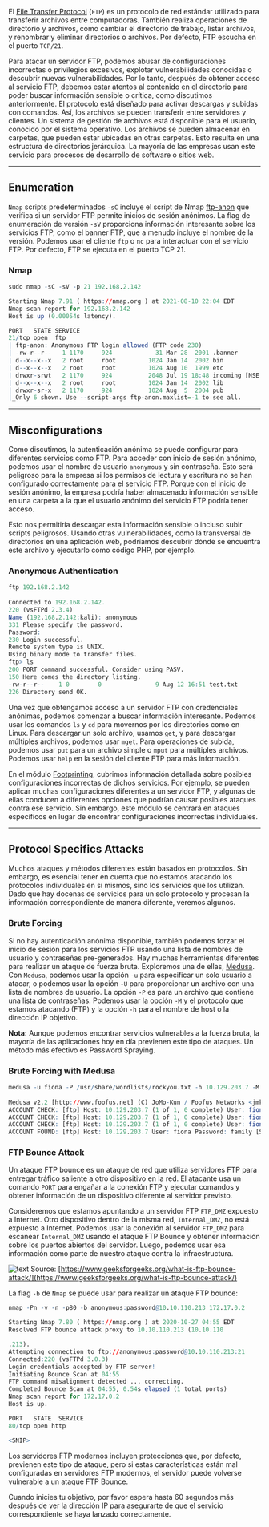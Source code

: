 El [File Transfer Protocol](https://en.wikipedia.org/wiki/File_Transfer_Protocol) (`FTP`) es un protocolo de red estándar utilizado para transferir archivos entre computadoras. También realiza operaciones de directorio y archivos, como cambiar el directorio de trabajo, listar archivos, y renombrar y eliminar directorios o archivos. Por defecto, FTP escucha en el puerto `TCP/21`.

Para atacar un servidor FTP, podemos abusar de configuraciones incorrectas o privilegios excesivos, explotar vulnerabilidades conocidas o descubrir nuevas vulnerabilidades. Por lo tanto, después de obtener acceso al servicio FTP, debemos estar atentos al contenido en el directorio para poder buscar información sensible o crítica, como discutimos anteriormente. El protocolo está diseñado para activar descargas y subidas con comandos. Así, los archivos se pueden transferir entre servidores y clientes. Un sistema de gestión de archivos está disponible para el usuario, conocido por el sistema operativo. Los archivos se pueden almacenar en carpetas, que pueden estar ubicadas en otras carpetas. Esto resulta en una estructura de directorios jerárquica. La mayoría de las empresas usan este servicio para procesos de desarrollo de software o sitios web.

---

## Enumeration

`Nmap` scripts predeterminados `-sC` incluye el script de Nmap [ftp-anon](https://nmap.org/nsedoc/scripts/ftp-anon.html) que verifica si un servidor FTP permite inicios de sesión anónimos. La flag de enumeración de versión `-sV` proporciona información interesante sobre los servicios FTP, como el banner FTP, que a menudo incluye el nombre de la versión. Podemos usar el cliente `ftp` o `nc` para interactuar con el servicio FTP. Por defecto, FTP se ejecuta en el puerto TCP 21.

### Nmap

```r
sudo nmap -sC -sV -p 21 192.168.2.142 

Starting Nmap 7.91 ( https://nmap.org ) at 2021-08-10 22:04 EDT
Nmap scan report for 192.168.2.142
Host is up (0.00054s latency).

PORT   STATE SERVICE
21/tcp open  ftp
| ftp-anon: Anonymous FTP login allowed (FTP code 230)
| -rw-r--r--   1 1170     924            31 Mar 28  2001 .banner
| d--x--x--x   2 root     root         1024 Jan 14  2002 bin
| d--x--x--x   2 root     root         1024 Aug 10  1999 etc
| drwxr-srwt   2 1170     924          2048 Jul 19 18:48 incoming [NSE: writeable]
| d--x--x--x   2 root     root         1024 Jan 14  2002 lib
| drwxr-sr-x   2 1170     924          1024 Aug  5  2004 pub
|_Only 6 shown. Use --script-args ftp-anon.maxlist=-1 to see all.
```

---

## Misconfigurations

Como discutimos, la autenticación anónima se puede configurar para diferentes servicios como FTP. Para acceder con inicio de sesión anónimo, podemos usar el nombre de usuario `anonymous` y sin contraseña. Esto será peligroso para la empresa si los permisos de lectura y escritura no se han configurado correctamente para el servicio FTP. Porque con el inicio de sesión anónimo, la empresa podría haber almacenado información sensible en una carpeta a la que el usuario anónimo del servicio FTP podría tener acceso.

Esto nos permitiría descargar esta información sensible o incluso subir scripts peligrosos. Usando otras vulnerabilidades, como la transversal de directorios en una aplicación web, podríamos descubrir dónde se encuentra este archivo y ejecutarlo como código PHP, por ejemplo.

### Anonymous Authentication

```r
ftp 192.168.2.142    
                     
Connected to 192.168.2.142.
220 (vsFTPd 2.3.4)
Name (192.168.2.142:kali): anonymous
331 Please specify the password.
Password:
230 Login successful.
Remote system type is UNIX.
Using binary mode to transfer files.
ftp> ls
200 PORT command successful. Consider using PASV.
150 Here comes the directory listing.
-rw-r--r--    1 0        0               9 Aug 12 16:51 test.txt
226 Directory send OK.
```

Una vez que obtengamos acceso a un servidor FTP con credenciales anónimas, podemos comenzar a buscar información interesante. Podemos usar los comandos `ls` y `cd` para movernos por los directorios como en Linux. Para descargar un solo archivo, usamos `get`, y para descargar múltiples archivos, podemos usar `mget`. Para operaciones de subida, podemos usar `put` para un archivo simple o `mput` para múltiples archivos. Podemos usar `help` en la sesión del cliente FTP para más información.

En el módulo [Footprinting](https://academy.hackthebox.com/course/preview/footprinting), cubrimos información detallada sobre posibles configuraciones incorrectas de dichos servicios. Por ejemplo, se pueden aplicar muchas configuraciones diferentes a un servidor FTP, y algunas de ellas conducen a diferentes opciones que podrían causar posibles ataques contra ese servicio. Sin embargo, este módulo se centrará en ataques específicos en lugar de encontrar configuraciones incorrectas individuales.

---

## Protocol Specifics Attacks

Muchos ataques y métodos diferentes están basados en protocolos. Sin embargo, es esencial tener en cuenta que no estamos atacando los protocolos individuales en sí mismos, sino los servicios que los utilizan. Dado que hay docenas de servicios para un solo protocolo y procesan la información correspondiente de manera diferente, veremos algunos.

### Brute Forcing

Si no hay autenticación anónima disponible, también podemos forzar el inicio de sesión para los servicios FTP usando una lista de nombres de usuario y contraseñas pre-generados. Hay muchas herramientas diferentes para realizar un ataque de fuerza bruta. Exploremos una de ellas, [Medusa](https://github.com/jmk-foofus/medusa). Con `Medusa`, podemos usar la opción `-u` para especificar un solo usuario a atacar, o podemos usar la opción `-U` para proporcionar un archivo con una lista de nombres de usuario. La opción `-P` es para un archivo que contiene una lista de contraseñas. Podemos usar la opción `-M` y el protocolo que estamos atacando (FTP) y la opción `-h` para el nombre de host o la dirección IP objetivo.

**Nota:** Aunque podemos encontrar servicios vulnerables a la fuerza bruta, la mayoría de las aplicaciones hoy en día previenen este tipo de ataques. Un método más efectivo es Password Spraying.

### Brute Forcing with Medusa

```r
medusa -u fiona -P /usr/share/wordlists/rockyou.txt -h 10.129.203.7 -M ftp 
                                                             
Medusa v2.2 [http://www.foofus.net] (C) JoMo-Kun / Foofus Networks <jmk@foofus.net>                                                      
ACCOUNT CHECK: [ftp] Host: 10.129.203.7 (1 of 1, 0 complete) User: fiona (1 of 1, 0 complete) Password: 123456 (1 of 14344392 complete)
ACCOUNT CHECK: [ftp] Host: 10.129.203.7 (1 of 1, 0 complete) User: fiona (1 of 1, 0 complete) Password: 12345 (2 of 14344392 complete)
ACCOUNT CHECK: [ftp] Host: 10.129.203.7 (1 of 1, 0 complete) User: fiona (1 of 1, 0 complete) Password: 123456789 (3 of 14344392 complete)
ACCOUNT FOUND: [ftp] Host: 10.129.203.7 User: fiona Password: family [SUCCESS]
```

### FTP Bounce Attack

Un ataque FTP bounce es un ataque de red que utiliza servidores FTP para entregar tráfico saliente a otro dispositivo en la red. El atacante usa un comando `PORT` para engañar a la conexión FTP y ejecutar comandos y obtener información de un dispositivo diferente al servidor previsto.

Consideremos que estamos apuntando a un servidor FTP `FTP_DMZ` expuesto a Internet. Otro dispositivo dentro de la misma red, `Internal_DMZ`, no está expuesto a Internet. Podemos usar la conexión al servidor `FTP_DMZ` para escanear `Internal_DMZ` usando el ataque FTP Bounce y obtener información sobre los puertos abiertos del servidor. Luego, podemos usar esa información como parte de nuestro ataque contra la infraestructura.

![text](https://academy.hackthebox.com/storage/modules/116/ftp_bounce_attack.png) Source: [https://www.geeksforgeeks.org/what-is-ftp-bounce-attack/](https://www.geeksforgeeks.org/what-is-ftp-bounce-attack/)

La flag `-b` de `Nmap` se puede usar para realizar un ataque FTP bounce:

```r
nmap -Pn -v -n -p80 -b anonymous:password@10.10.110.213 172.17.0.2

Starting Nmap 7.80 ( https://nmap.org ) at 2020-10-27 04:55 EDT
Resolved FTP bounce attack proxy to 10.10.110.213 (10.10.110

.213).
Attempting connection to ftp://anonymous:password@10.10.110.213:21
Connected:220 (vsFTPd 3.0.3)
Login credentials accepted by FTP server!
Initiating Bounce Scan at 04:55
FTP command misalignment detected ... correcting.
Completed Bounce Scan at 04:55, 0.54s elapsed (1 total ports)
Nmap scan report for 172.17.0.2
Host is up.

PORT   STATE  SERVICE
80/tcp open http

<SNIP>
```

Los servidores FTP modernos incluyen protecciones que, por defecto, previenen este tipo de ataque, pero si estas características están mal configuradas en servidores FTP modernos, el servidor puede volverse vulnerable a un ataque FTP Bounce.

Cuando inicies tu objetivo, por favor espera hasta 60 segundos más después de ver la dirección IP para asegurarte de que el servicio correspondiente se haya lanzado correctamente.